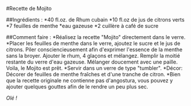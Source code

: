 #Recette de Mojito

##Ingrédients :
	*40 fl.oz.  de Rhum cubain
	*10 fl.oz de jus de citrons verts
	*7 feuilles de menthe
	*eau gazeuse
	*2 cuillère à café de sucre

##Comment faire :
	*Réalisez la recette "Mojito" directement dans le verre.
	*Placer les feuilles de menthe dans le verre, ajoutez le sucre et le 		jus de citrons. Piler consciencieusement afin d'exprimer l'essence de 		la menthe sans la broyer. Ajouter le rhum, 4 glaçons et mélangez. 		Remplir la moitié restante du verre d'eau gazeuse. Mélanger doucement 		avec une paille. Voila, le Mojito est prêt.
	*Servir dans un verre de type "tumbler".
	*Décor: Décorer de feuilles de menthe fraîches et d'une tranche de citron.
	*Bien que la recette originale ne contienne pas d'angostura, vous pouvez y ajouter quelques gouttes afin de le rendre un peu plus sec.

*Olé !*
